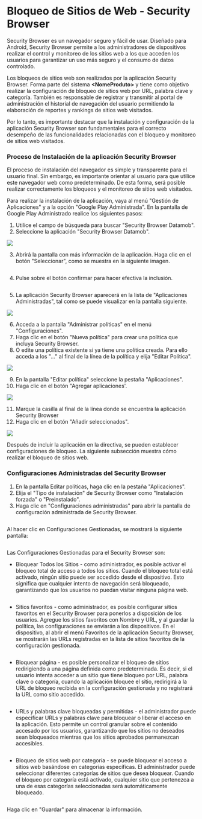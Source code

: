 # Bloqueo de Sitios de Web - Security Browser

Security Browser es un navegador seguro y fácil de usar. Diseñado para Android, Security Browser permite a los administradores de dispositivos realizar el control y monitoreo de los sitios web a los que acceden los usuarios para garantizar un uso más seguro y el consumo de datos controlado.

Los bloqueos de sitios web son realizados por la aplicación Security Browser. Forma parte del sistema **\<NomeProduto>** y tiene como objetivo realizar la configuración de bloqueo de sitios web por URL, palabra clave y categoría. También es responsable de registrar y transmitir al portal de administración el historial de navegación del usuario permitiendo la elaboración de reportes y rankings de sitios web visitados.

Por lo tanto, es importante destacar que la instalación y configuración de la aplicación Security Browser son fundamentales para el correcto desempeño de las funcionalidades relacionadas con el bloqueo y monitoreo de sitios web visitados.

### **Proceso de Instalación de la aplicación Security Browser**

El proceso de instalación del navegador es simple y transparente para el usuario final. Sin embargo, es importante orientar al usuario para que utilice este navegador web como predeterminado. De esta forma, será posible realizar correctamente los bloqueos y el monitoreo de sitios web visitados.

Para realizar la instalación de la aplicación, vaya al menú "Gestión de Aplicaciones" y a la opción "Google Play Administrada". En la pantalla de Google Play Administrado realice los siguientes pasos:

1. Utilice el campo de búsqueda para buscar "Security Browser Datamob".
2. Seleccione la aplicación "Security Browser Datamob".

![](<../../../.gitbook/assets/0 (20).png>)

3. Abrirá la pantalla con más información de la aplicación. Haga clic en el botón "Seleccionar", como se muestra en la siguiente imagen.

<figure><img src="../../../.gitbook/assets/image (75).png" alt=""><figcaption></figcaption></figure>

4. Pulse sobre el botón confirmar para hacer efectiva la inclusión.

<figure><img src="../../../.gitbook/assets/image (76).png" alt=""><figcaption></figcaption></figure>

5. La aplicación Security Browser aparecerá en la lista de "Aplicaciones Administradas", tal como se puede visualizar en la pantalla siguiente.

![](<../../../.gitbook/assets/3 (18).png>)

6. Acceda a la pantalla "Administrar políticas" en el menú "Configuraciones".
7. Haga clic en el botón "Nueva política" para crear una política que incluya Security Browser.
8. O edite una política existente si ya tiene una política creada. Para ello acceda a los "..." al final de la línea de la política y elija "Editar Política".

![](<../../../.gitbook/assets/4 (15).png>)

9. En la pantalla "Editar política" seleccione la pestaña "Aplicaciones".
10. Haga clic en el botón "Agregar aplicaciones'.

![](<../../../.gitbook/assets/5 (14).png>)

11. Marque la casilla al final de la línea donde se encuentra la aplicación Security Browser
12. Haga clic en el botón "Añadir seleccionados".

![](<../../../.gitbook/assets/6 (14).png>)

Después de incluir la aplicación en la directiva, se pueden establecer configuraciones de bloqueo. La siguiente subsección muestra cómo realizar el bloqueo de sitios web.

### Configuraciones Administradas del Security Browser

1. En la pantalla Editar políticas, haga clic en la pestaña "Aplicaciones".
2. Elija el "Tipo de instalación" de Security Browser como "Instalación forzada" o "Preinstalado".
3. Haga clic en "Configuraciones administradas" para abrir la pantalla de configuración administrada de Security Browser.

<figure><img src="../../../.gitbook/assets/Captura de tela 2024-07-10 155047.png" alt=""><figcaption></figcaption></figure>

Al hacer clic en Configuraciones Gestionadas, se mostrará la siguiente pantalla:

<figure><img src="../../../.gitbook/assets/image (1) (1) (1) (1).png" alt=""><figcaption></figcaption></figure>

Las Configuraciones Gestionadas para el Security Browser son:&#x20;

* Bloquear Todos los Sitios - como administrador, es posible activar el bloqueo total de acceso a todos los sitios. Cuando el bloqueo total está activado, ningún sitio puede ser accedido desde el dispositivo. Esto significa que cualquier intento de navegación será bloqueado, garantizando que los usuarios no puedan visitar ninguna página web.

<figure><img src="../../../.gitbook/assets/image (2) (1) (1).png" alt=""><figcaption></figcaption></figure>

* Sitios favoritos - como administrador, es posible configurar sitios favoritos en el Security Browser para ponerlos a disposición de los usuarios. Agregue los sitios favoritos con Nombre y URL, y al guardar la política, las configuraciones se enviarán a los dispositivos. En el dispositivo, al abrir el menú Favoritos de la aplicación Security Browser, se mostrarán las URLs registradas en la lista de sitios favoritos de la configuración gestionada.

<figure><img src="../../../.gitbook/assets/image (3) (1) (1).png" alt=""><figcaption></figcaption></figure>

* Bloquear página - es posible personalizar el bloqueo de sitios redirigiendo a una página definida como predeterminada. Es decir, si el usuario intenta acceder a un sitio que tiene bloqueo por URL, palabra clave o categoría, cuando la aplicación bloquee el sitio, redirigirá a la URL de bloqueo recibida en la configuración gestionada y no registrará la URL como sitio accedido.

<figure><img src="../../../.gitbook/assets/image (4) (1).png" alt=""><figcaption></figcaption></figure>

* URLs y palabras clave bloqueadas y permitidas - el administrador puede especificar URLs y palabras clave para bloquear o liberar el acceso en la aplicación. Esto permite un control granular sobre el contenido accesado por los usuarios, garantizando que los sitios no deseados sean bloqueados mientras que los sitios aprobados permanezcan accesibles.

<figure><img src="../../../.gitbook/assets/image (5) (1).png" alt=""><figcaption></figcaption></figure>

* Bloqueo de sitios web por categoría - se puede bloquear el acceso a sitios web basándose en categorías específicas. El administrador puede seleccionar diferentes categorías de sitios que desea bloquear. Cuando el bloqueo por categoría está activado, cualquier sitio que pertenezca a una de esas categorías seleccionadas será automáticamente bloqueado.

<figure><img src="../../../.gitbook/assets/image (6).png" alt=""><figcaption></figcaption></figure>

Haga clic en "Guardar" para almacenar la información.
